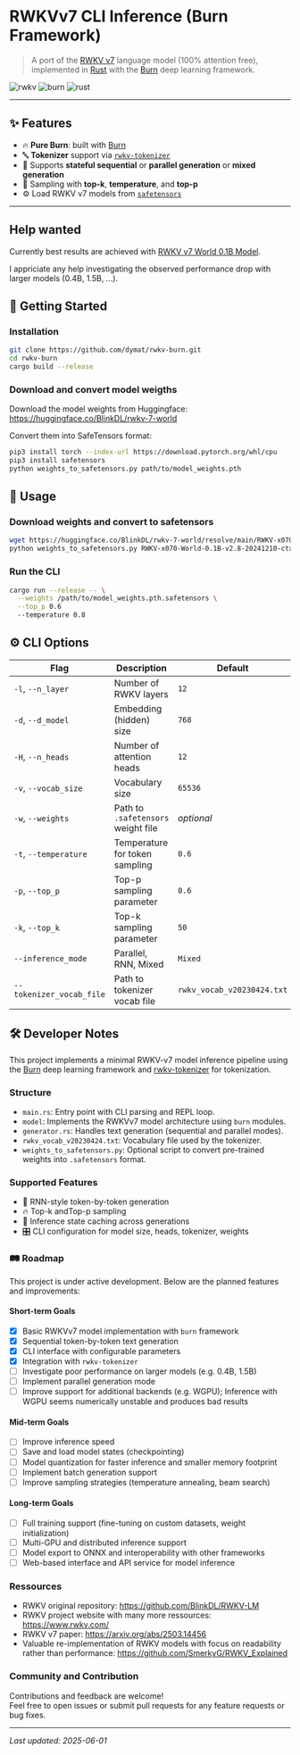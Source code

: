 # RWKVv7 CLI Inference (Burn Framework)

> A port of the [RWKV v7](https://github.com/BlinkDL/RWKV-LM/tree/main/RWKV-v7) language model (100% attention free), implemented in [Rust](https://www.rust-lang.org/) with the [Burn](https://burn.dev) deep learning framework.

![rwkv](https://img.shields.io/badge/RWKV-v7-blue)
![burn](https://img.shields.io/badge/Burn-ML%20Framework-orange)
![rust](https://img.shields.io/badge/Rust-stable-informational)

---

## ✨ Features

- 🔥 **Pure Burn**: built with [Burn](https://burn.dev)
- 🔤 **Tokenizer** support via [`rwkv-tokenizer`](https://crates.io/crates/rwkv-tokenizer)
- 🧠 Supports **stateful sequential** or **parallel generation** or **mixed generation**
- 🧪 Sampling with **top-k**, **temperature**, and **top-p**
- ⚙️ Load RWKV v7 models from [`safetensors`](https://github.com/huggingface/safetensors)

---

## Help wanted

Currently best results are achieved with [RWKV v7 World 0.1B Model](https://huggingface.co/BlinkDL/rwkv-7-world). 

I appriciate any help investigating the observed performance drop with larger models (0.4B, 1.5B, ...).


## 🚀 Getting Started

### Installation

```bash
git clone https://github.com/dymat/rwkv-burn.git
cd rwkv-burn
cargo build --release
```

### Download and convert model weigths

Download the model weights from Huggingface: https://huggingface.co/BlinkDL/rwkv-7-world

Convert them into SafeTensors format:

```bash
pip3 install torch --index-url https://download.pytorch.org/whl/cpu
pip3 install safetensors
python weights_to_safetensors.py path/to/model_weights.pth
```


## 🧠 Usage

### Download weights and convert to safetensors

```bash
wget https://huggingface.co/BlinkDL/rwkv-7-world/resolve/main/RWKV-x070-World-0.1B-v2.8-20241210-ctx4096.pth
python weights_to_safetensors.py RWKV-x070-World-0.1B-v2.8-20241210-ctx4096.pth
```

### Run the CLI

```bash
cargo run --release -- \
  --weights /path/to/model_weights.pth.safetensors \
  --top_p 0.6
  --temperature 0.8
```

## ⚙️ CLI Options

| Flag                        | Description                           | Default     |
|-----------------------------|---------------------------------------|-------------|
| `-l`, `--n_layer`           | Number of RWKV layers                 | `12`        |
| `-d`, `--d_model`           | Embedding (hidden) size               | `768`       |
| `-H`, `--n_heads`           | Number of attention heads             | `12`        |
| `-v`, `--vocab_size`        | Vocabulary size                       | `65536`     |
| `-w`, `--weights`           | Path to `.safetensors` weight file    | _optional_  |
| `-t`, `--temperature`       | Temperature for token sampling        | `0.6`       |
| `-p`, `--top_p`             | Top-p sampling parameter              | `0.6`       |
| `-k`, `--top_k`             | Top-k sampling parameter              | `50`        |
| `--inference_mode`          | Parallel, RNN, Mixed                  | `Mixed`     |
| `--tokenizer_vocab_file`    | Path to tokenizer vocab file          | `rwkv_vocab_v20230424.txt` |


## 🛠️ Developer Notes

This project implements a minimal RWKV-v7 model inference pipeline using the [Burn](https://burn.dev) deep learning framework and [rwkv-tokenizer](github.com/cahya-wirawan/rwkv-tokenizer) for tokenization.

### Structure

- `main.rs`: Entry point with CLI parsing and REPL loop.
- `model`: Implements the RWKVv7 model architecture using `burn` modules.
- `generator.rs`: Handles text generation (sequential and parallel modes).
- `rwkv_vocab_v20230424.txt`: Vocabulary file used by the tokenizer.
- `weights_to_safetensors.py`: Optional script to convert pre-trained weights into `.safetensors` format.

### Supported Features

- 🔄 RNN-style token-by-token generation
- 🔥 Top-k andTop-p sampling
- 🧠 Inference state caching across generations
- 🎛 CLI configuration for model size, heads, tokenizer, weights


### 🛤️ Roadmap

This project is under active development. Below are the planned features and improvements:

#### Short-term Goals

- [x] Basic RWKVv7 model implementation with `burn` framework  
- [x] Sequential token-by-token text generation  
- [x] CLI interface with configurable parameters  
- [x] Integration with `rwkv-tokenizer`  
- [ ] Investigate poor performance on larger models (e.g. 0.4B, 1.5B)
- [ ] Implement parallel generation mode  
- [ ] Improve support for additional backends (e.g. WGPU); Inference with WGPU seems numerically unstable and produces bad results

#### Mid-term Goals

- [ ] Improve inference speed
- [ ] Save and load model states (checkpointing)  
- [ ] Model quantization for faster inference and smaller memory footprint  
- [ ] Implement batch generation support
- [ ] Improve sampling strategies (temperature annealing, beam search)  

#### Long-term Goals

- [ ] Full training support (fine-tuning on custom datasets, weight initialization)  
- [ ] Multi-GPU and distributed inference support  
- [ ] Model export to ONNX and interoperability with other frameworks  
- [ ] Web-based interface and API service for model inference  

### Ressources
- RWKV original repository: https://github.com/BlinkDL/RWKV-LM
- RWKV project website with many more ressources: https://www.rwkv.com/
- RWKV v7 paper: https://arxiv.org/abs/2503.14456
- Valuable re-implementation of RWKV models with focus on readability rather than performance: https://github.com/SmerkyG/RWKV_Explained

### Community and Contribution

Contributions and feedback are welcome!  
Feel free to open issues or submit pull requests for any feature requests or bug fixes.

---

_Last updated: 2025-06-01_
